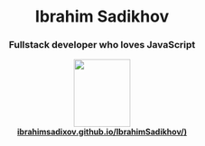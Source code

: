 <div align="center">

<h1 align="center">Ibrahim Sadikhov</h1>
<h3 align="center">Fullstack developer who loves JavaScript</h3>
  </div>

<div align="center">
  <a href="https://ibrahimsadixov.github.io/IbrahimSadikhov/"><img height="120" width="100" src="https://ibrahimsadixov.github.io/IbrahimSadikhov/assets/images/portfolioLogo.png" />
  <br /><b>ibrahimsadixov.github.io/IbrahimSadikhov/)</b></a><br /><br /><br />
</div>

 
